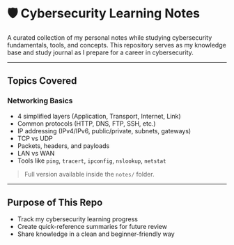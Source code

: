 # 🛡️ Cybersecurity Learning Notes

A curated collection of my personal notes while studying cybersecurity fundamentals, tools, and concepts. This repository serves as my knowledge base and study journal as I prepare for a career in cybersecurity.

---

## Topics Covered

### Networking Basics
- 4 simplified layers (Application, Transport, Internet, Link)
- Common protocols (HTTP, DNS, FTP, SSH, etc.)
- IP addressing (IPv4/IPv6, public/private, subnets, gateways)
- TCP vs UDP
- Packets, headers, and payloads
- LAN vs WAN
- Tools like `ping`, `tracert`, `ipconfig`, `nslookup`, `netstat`

> Full version available inside the `notes/` folder.

---

## Purpose of This Repo

- Track my cybersecurity learning progress
- Create quick-reference summaries for future review
- Share knowledge in a clean and beginner-friendly way
